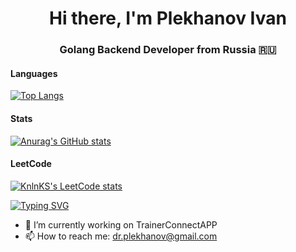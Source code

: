 <h1 align="center">Hi there, I'm Plekhanov Ivan</a> 

<h3 align="center">Golang Backend Developer from Russia 🇷🇺</h3>

#### Languages
[![Top Langs](https://github-readme-stats.vercel.app/api/top-langs/?username=IvanAndreevichPle&layout=compact)](https://github.com/anuraghazra/github-readme-stats)

#### Stats
[![Anurag's GitHub stats](https://github-readme-stats.vercel.app/api?username=IvanAndreevichPle)](https://github.com/anuraghazra/github-readme-stats)

#### LeetCode
[![KnlnKS's LeetCode stats](https://leetcode-stats-six.vercel.app/api?username=PlekhanovIA&theme=dark)](https://github.com/KnlnKS/leetcode-stats)

<!--
**IvanAndreevichPle/IvanAndreevichPle** is a ✨ _special_ ✨ repository because its `README.md` (this file) appears on your GitHub profile.

Here are some ideas to get you started: -->

[![Typing SVG](https://readme-typing-svg.herokuapp.com?color=%2336BCF7&lines=Golang+backend+developer)](https://git.io/typing-svg)

- 🔭 I’m currently working on TrainerConnectAPP
- 📫 How to reach me: dr.plekhanov@gmail.com
